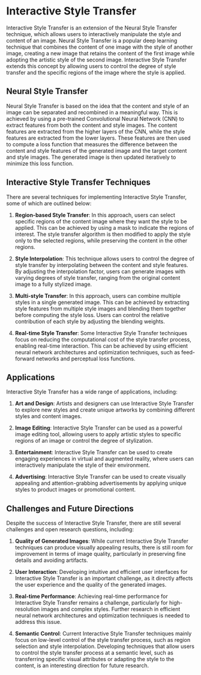 # Interactive Style Transfer

Interactive Style Transfer is an extension of the Neural Style Transfer technique, which allows users to interactively manipulate the style and content of an image. Neural Style Transfer is a popular deep learning technique that combines the content of one image with the style of another image, creating a new image that retains the content of the first image while adopting the artistic style of the second image. Interactive Style Transfer extends this concept by allowing users to control the degree of style transfer and the specific regions of the image where the style is applied.

## Neural Style Transfer

Neural Style Transfer is based on the idea that the content and style of an image can be separated and recombined in a meaningful way. This is achieved by using a pre-trained Convolutional Neural Network (CNN) to extract features from both the content and style images. The content features are extracted from the higher layers of the CNN, while the style features are extracted from the lower layers. These features are then used to compute a loss function that measures the difference between the content and style features of the generated image and the target content and style images. The generated image is then updated iteratively to minimize this loss function.

## Interactive Style Transfer Techniques

There are several techniques for implementing Interactive Style Transfer, some of which are outlined below:

1. **Region-based Style Transfer**: In this approach, users can select specific regions of the content image where they want the style to be applied. This can be achieved by using a mask to indicate the regions of interest. The style transfer algorithm is then modified to apply the style only to the selected regions, while preserving the content in the other regions.

2. **Style Interpolation**: This technique allows users to control the degree of style transfer by interpolating between the content and style features. By adjusting the interpolation factor, users can generate images with varying degrees of style transfer, ranging from the original content image to a fully stylized image.

3. **Multi-style Transfer**: In this approach, users can combine multiple styles in a single generated image. This can be achieved by extracting style features from multiple style images and blending them together before computing the style loss. Users can control the relative contribution of each style by adjusting the blending weights.

4. **Real-time Style Transfer**: Some Interactive Style Transfer techniques focus on reducing the computational cost of the style transfer process, enabling real-time interaction. This can be achieved by using efficient neural network architectures and optimization techniques, such as feed-forward networks and perceptual loss functions.

## Applications

Interactive Style Transfer has a wide range of applications, including:

1. **Art and Design**: Artists and designers can use Interactive Style Transfer to explore new styles and create unique artworks by combining different styles and content images.

2. **Image Editing**: Interactive Style Transfer can be used as a powerful image editing tool, allowing users to apply artistic styles to specific regions of an image or control the degree of stylization.

3. **Entertainment**: Interactive Style Transfer can be used to create engaging experiences in virtual and augmented reality, where users can interactively manipulate the style of their environment.

4. **Advertising**: Interactive Style Transfer can be used to create visually appealing and attention-grabbing advertisements by applying unique styles to product images or promotional content.

## Challenges and Future Directions

Despite the success of Interactive Style Transfer, there are still several challenges and open research questions, including:

1. **Quality of Generated Images**: While current Interactive Style Transfer techniques can produce visually appealing results, there is still room for improvement in terms of image quality, particularly in preserving fine details and avoiding artifacts.

2. **User Interaction**: Developing intuitive and efficient user interfaces for Interactive Style Transfer is an important challenge, as it directly affects the user experience and the quality of the generated images.

3. **Real-time Performance**: Achieving real-time performance for Interactive Style Transfer remains a challenge, particularly for high-resolution images and complex styles. Further research in efficient neural network architectures and optimization techniques is needed to address this issue.

4. **Semantic Control**: Current Interactive Style Transfer techniques mainly focus on low-level control of the style transfer process, such as region selection and style interpolation. Developing techniques that allow users to control the style transfer process at a semantic level, such as transferring specific visual attributes or adapting the style to the content, is an interesting direction for future research.
